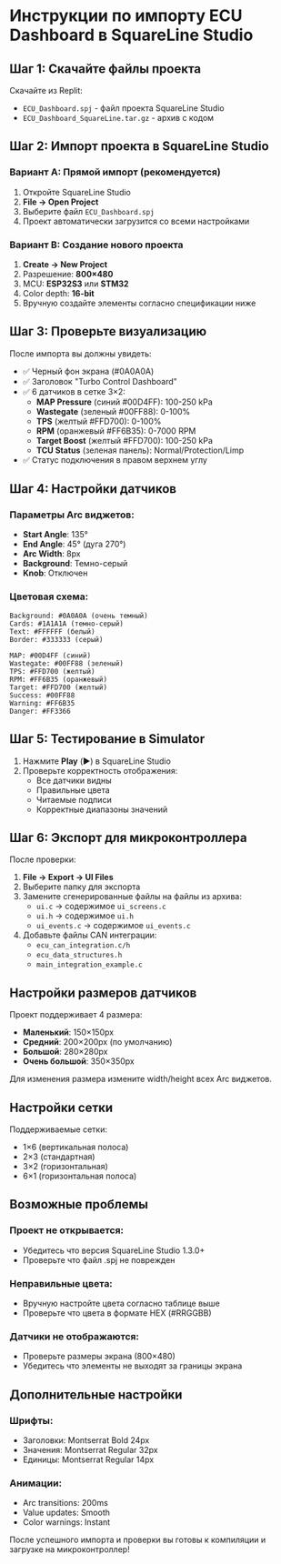 # Инструкции по импорту ECU Dashboard в SquareLine Studio

## Шаг 1: Скачайте файлы проекта
Скачайте из Replit:
- `ECU_Dashboard.spj` - файл проекта SquareLine Studio
- `ECU_Dashboard_SquareLine.tar.gz` - архив с кодом

## Шаг 2: Импорт проекта в SquareLine Studio

### Вариант A: Прямой импорт (рекомендуется)
1. Откройте SquareLine Studio
2. **File → Open Project**
3. Выберите файл `ECU_Dashboard.spj`
4. Проект автоматически загрузится со всеми настройками

### Вариант B: Создание нового проекта
1. **Create → New Project**
2. Разрешение: **800×480**
3. MCU: **ESP32S3** или **STM32**
4. Color depth: **16-bit**
5. Вручную создайте элементы согласно спецификации ниже

## Шаг 3: Проверьте визуализацию

После импорта вы должны увидеть:
- ✅ Черный фон экрана (#0A0A0A)
- ✅ Заголовок "Turbo Control Dashboard"
- ✅ 6 датчиков в сетке 3×2:
  - **MAP Pressure** (синий #00D4FF): 100-250 kPa
  - **Wastegate** (зеленый #00FF88): 0-100%
  - **TPS** (желтый #FFD700): 0-100%
  - **RPM** (оранжевый #FF6B35): 0-7000 RPM
  - **Target Boost** (желтый #FFD700): 100-250 kPa
  - **TCU Status** (зеленая панель): Normal/Protection/Limp
- ✅ Статус подключения в правом верхнем углу

## Шаг 4: Настройки датчиков

### Параметры Arc виджетов:
- **Start Angle**: 135°
- **End Angle**: 45° (дуга 270°)
- **Arc Width**: 8px
- **Background**: Темно-серый
- **Knob**: Отключен

### Цветовая схема:
```
Background: #0A0A0A (очень темный)
Cards: #1A1A1A (темно-серый)
Text: #FFFFFF (белый)
Border: #333333 (серый)

MAP: #00D4FF (синий)
Wastegate: #00FF88 (зеленый)
TPS: #FFD700 (желтый)
RPM: #FF6B35 (оранжевый)
Target: #FFD700 (желтый)
Success: #00FF88
Warning: #FF6B35
Danger: #FF3366
```

## Шаг 5: Тестирование в Simulator

1. Нажмите **Play** (▶️) в SquareLine Studio
2. Проверьте корректность отображения:
   - Все датчики видны
   - Правильные цвета
   - Читаемые подписи
   - Корректные диапазоны значений

## Шаг 6: Экспорт для микроконтроллера

После проверки:
1. **File → Export → UI Files**
2. Выберите папку для экспорта
3. Замените сгенерированные файлы на файлы из архива:
   - `ui.c` → содержимое `ui_screens.c`
   - `ui.h` → содержимое `ui.h`
   - `ui_events.c` → содержимое `ui_events.c`
4. Добавьте файлы CAN интеграции:
   - `ecu_can_integration.c/h`
   - `ecu_data_structures.h`
   - `main_integration_example.c`

## Настройки размеров датчиков

Проект поддерживает 4 размера:
- **Маленький**: 150×150px
- **Средний**: 200×200px (по умолчанию)
- **Большой**: 280×280px
- **Очень большой**: 350×350px

Для изменения размера измените width/height всех Arc виджетов.

## Настройки сетки

Поддерживаемые сетки:
- 1×6 (вертикальная полоса)
- 2×3 (стандартная)
- 3×2 (горизонтальная)
- 6×1 (горизонтальная полоса)

## Возможные проблемы

### Проект не открывается:
- Убедитесь что версия SquareLine Studio 1.3.0+
- Проверьте что файл .spj не поврежден

### Неправильные цвета:
- Вручную настройте цвета согласно таблице выше
- Проверьте что цвета в формате HEX (#RRGGBB)

### Датчики не отображаются:
- Проверьте размеры экрана (800×480)
- Убедитесь что элементы не выходят за границы экрана

## Дополнительные настройки

### Шрифты:
- Заголовки: Montserrat Bold 24px
- Значения: Montserrat Regular 32px
- Единицы: Montserrat Regular 14px

### Анимации:
- Arc transitions: 200ms
- Value updates: Smooth
- Color warnings: Instant

После успешного импорта и проверки вы готовы к компиляции и загрузке на микроконтроллер!